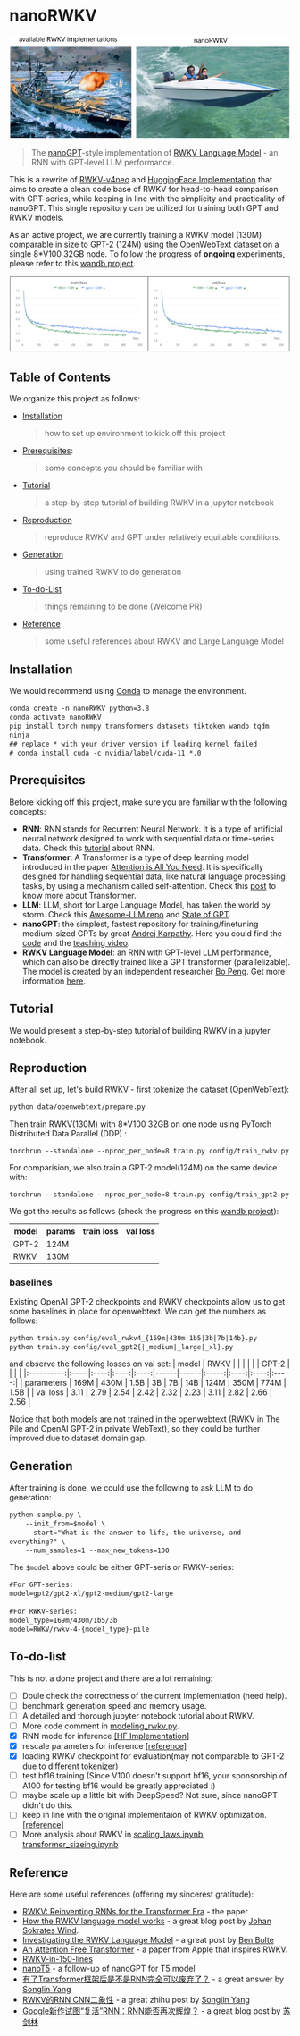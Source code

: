 # nanoRWKV
![nanoGPT](assets/nanorwkv.jpg)

> The [nanoGPT](https://github.com/karpathy/nanoGPT)-style implementation of [RWKV Language Model](https://www.rwkv.com) - an RNN with GPT-level LLM performance.

This is a rewrite of [RWKV-v4neo](https://github.com/BlinkDL/RWKV-LM/tree/main/RWKV-v4neo) and [HuggingFace Implementation](https://github.com/huggingface/transformers/blob/main/src/transformers/models/rwkv/modeling_rwkv.py) that aims to create a clean code base of RWKV for head-to-head comparison with GPT-series, while keeping in line with the simplicity and practicality of nanoGPT. This single repository can be utilized for training both GPT and RWKV models.

As an active project, we are currently training a RWKV model (130M) comparable in size to GPT-2 (124M) using the OpenWebText dataset on a single 8*V100 32GB node. To follow the progress of **ongoing** experiments, please refer to this [wandb project](https://wandb.ai/hannibal046/nanoRWKV?workspace=user-hannibal046).

![nanoGPT](assets/current_loss.png)

## Table of Contents  
We organize this project as follows:
- [Installation](#installation)
    > how to set up environment to kick off this project
- [Prerequisites](#prerequisites): 
    > some concepts you should be familiar with
- [Tutorial](#tutorial)  
    > a step-by-step tutorial of building RWKV in a jupyter notebook
- [Reproduction](#reproduction)  
    > reproduce RWKV and GPT under relatively equitable conditions.
- [Generation](#generation)  
    > using trained RWKV to do generation
- [To-do-List](#to-do-list) 
    > things remaining to be done (Welcome PR)
- [Reference](#reference)
    > some useful references about RWKV and Large Language Model

## Installation
We would recommend using [Conda](https://www.anaconda.com) to manage the environment.
```
conda create -n nanoRWKV python=3.8 
conda activate nanoRWKV
pip install torch numpy transformers datasets tiktoken wandb tqdm ninja
## replace * with your driver version if loading kernel failed
# conda install cuda -c nvidia/label/cuda-11.*.0
```
## Prerequisites
Before kicking off this project, make sure you are familiar with the following concepts:
- **RNN**: RNN stands for Recurrent Neural Network. It is a type of artificial neural network designed to work with sequential data or time-series data. Check this [tutorial](http://karpathy.github.io/2015/05/21/rnn-effectiveness/) about RNN.
- **Transformer**: A Transformer is a type of deep learning model introduced in the paper [Attention is All You Need](https://arxiv.org/abs/1706.03762). It is specifically designed for handling sequential data, like natural language processing tasks, by using a mechanism called self-attention. Check this [post](http://jalammar.github.io/illustrated-transformer/) to know more about Transformer.
- **LLM**: LLM, short for Large Language Model, has taken the world by storm. Check this [Awesome-LLM repo](https://github.com/Hannibal046/Awesome-LLM) and [State of GPT](https://build.microsoft.com/en-US/sessions/db3f4859-cd30-4445-a0cd-553c3304f8e2).
- **nanoGPT**: the simplest, fastest repository for training/finetuning medium-sized GPTs by great [Andrej Karpathy](https://karpathy.ai). Here you could find the [code](https://github.com/karpathy/nanoGPT) and the [teaching video](https://www.youtube.com/watch?v=kCc8FmEb1nY).
- **RWKV Language Model**: an RNN with GPT-level LLM performance, which can also be directly trained like a GPT transformer (parallelizable). The model is created by an independent researcher [Bo Peng](https://twitter.com/BlinkDL_AI). Get more information [here](https://www.rwkv.com).

## Tutorial
We would present a step-by-step tutorial of building RWKV in a jupyter notebook.

## Reproduction

After all set up, let's build RWKV - first tokenize the dataset (OpenWebText):

```bash
python data/openwebtext/prepare.py
```

Then train RWKV(130M) with 8*V100 32GB on one node using PyTorch Distributed Data Parallel (DDP) :

```
torchrun --standalone --nproc_per_node=8 train.py config/train_rwkv.py
```

For comparision, we also train a GPT-2 model(124M) on the same device with:

```
torchrun --standalone --nproc_per_node=8 train.py config/train_gpt2.py
```

We got the results as follows (check the progress on this [wandb project](https://wandb.ai/hannibal046/nanoRWKV?workspace=user-hannibal046)):

| model | params | train loss | val loss |
| ----- | ------ | ---------- | -------- |
| GPT-2 | 124M   |            |          |
| RWKV  | 130M   |            |          |

### baselines

Existing OpenAI GPT-2 checkpoints and RWKV checkpoints allow us to get some baselines in place for openwebtext. We can get the numbers as follows:
```
python train.py config/eval_rwkv4_{169m|430m|1b5|3b|7b|14b}.py
python train.py config/eval_gpt2{|_medium|_large|_xl}.py
```
and observe the following losses on val set:
|    model   | RWKV |      |      |      |      |      | GPT-2 |      |      |      |
|:----------:|:----:|:----:|:----:|:----:|------|------|:-----:|:----:|:----:|:----:|
| parameters | 169M | 430M | 1.5B |  3B  | 7B   | 14B  |  124M | 350M | 774M | 1.5B |
|  val loss  | 3.11 | 2.79 | 2.54 | 2.42 | 2.32 | 2.23 |  3.11 | 2.82 | 2.66 | 2.56 |

Notice that both models are not trained in the openwebtext (RWKV in The Pile and OpenAI GPT-2 in private WebText), so they could be further improved due to dataset domain gap.

## Generation
After training is done, we could use the following to ask LLM to do generation:
```
python sample.py \
    --init_from=$model \
    --start="What is the answer to life, the universe, and everything?" \
    --num_samples=1 --max_new_tokens=100
```
The `$model` above could be either GPT-seris or RWKV-series:
```
#For GPT-series:
model=gpt2/gpt2-xl/gpt2-medium/gpt2-large

#For RWKV-series:
model_type=169m/430m/1b5/3b
model=RWKV/rwkv-4-{model_type}-pile
```
## To-do-list
This is not a done project and there are a lot remaining:

- [ ] Doule check the correctness of the current implementation (need help).
- [ ] benchmark generation speed and memory usage.
- [ ] A detailed and thorough jupyter notebook tutorial about RWKV.
- [ ] More code comment in [modeling_rwkv.py](modeling_rwkv.py).
- [x] RNN mode for inference [[HF Implementation]](https://github.com/huggingface/transformers/blob/main/src/transformers/models/rwkv/modeling_rwkv.py)
- [x] rescale parameters for inference [[reference]](https://github.com/BlinkDL/RWKV-LM/blob/cca1b5e8e597cf40675882bb10b46287c844e35c/RWKV-v4neo/src/model_run.py#L31)
- [x] loading RWKV checkpoint for evaluation(may not comparable to GPT-2 due to different tokenizer) 
- [ ] test bf16 training (Since V100 doesn't support bf16, your sponsorship of A100 for testing bf16 would be greatly appreciated :)
- [ ] maybe scale up a little bit with DeepSpeed? Not sure, since nanoGPT didn't do this.
- [ ] keep in line with the original implementaion of RWKV optimization. [[reference]](https://github.com/BlinkDL/RWKV-LM/blob/cca1b5e8e597cf40675882bb10b46287c844e35c/RWKV-v4neo/src/model.py#L409)
- [ ] More analysis about RWKV in [scaling_laws.ipynb](scaling_laws.ipynb), [transformer_sizeing.ipynb](transformer_sizeing.ipynb)

## Reference
Here are some useful references (offering my sincerest gratitude):
- [RWKV: Reinventing RNNs for the Transformer Era](https://arxiv.org/abs/2305.13048) - the paper
- [How the RWKV language model works](https://johanwind.github.io/2023/03/23/rwkv_details.html) - a great blog post by [Johan Sokrates Wind](https://www.mn.uio.no/math/english/people/aca/johanswi/index.html).
- [Investigating the RWKV Language Model](https://ben.bolte.cc/rwkv-model) - a great post by [Ben Bolte](https://ben.bolte.cc)
- [An Attention Free Transformer](https://arxiv.org/abs/2105.14103) - a paper from Apple that inspires RWKV.
- [RWKV-in-150-lines](https://github.com/BlinkDL/ChatRWKV/blob/main/RWKV_in_150_lines.py)
- [nanoT5](https://github.com/PiotrNawrot/nanoT5) - a follow-up of nanoGPT for T5 model
- [有了Transformer框架后是不是RNN完全可以废弃了？](https://www.zhihu.com/question/302392659/answer/2954997969) - a great answer by [Songlin Yang](https://sustcsonglin.github.io)
- [RWKV的RNN CNN二象性](https://zhuanlan.zhihu.com/p/614311961) - a great zhihu post by [Songlin Yang](https://sustcsonglin.github.io)
- [Google新作试图“复活”RNN：RNN能否再次辉煌？](https://kexue.fm/archives/9554) - a great blog post by [苏剑林](https://kexue.fm/me.html)

